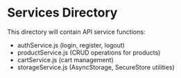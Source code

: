 # Services Directory

This directory will contain API service functions:

- authService.js (login, register, logout)
- productService.js (CRUD operations for products)
- cartService.js (cart management)
- storageService.js (AsyncStorage, SecureStore utilities)
